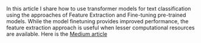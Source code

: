 In this article I share how to use transformer models for text classification using the approaches of Feature Extraction and Fine-tuning pre-trained models. 
While the model finetuning provides improved performance, the feature extraction approach is useful when lesser computational resources are available.
Here is the [Medium article]()
